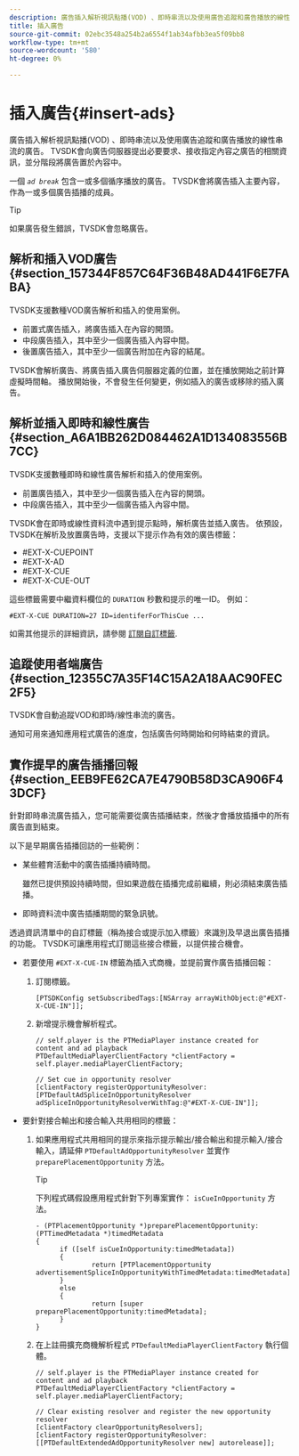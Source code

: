 ```yaml
---
description: 廣告插入解析視訊點播(VOD) 、即時串流以及使用廣告追蹤和廣告播放的線性串流的廣告。 TVSDK會向廣告伺服器提出必要要求、接收指定內容之廣告的相關資訊，並分階段將廣告置於內容中。
title: 插入廣告
source-git-commit: 02ebc3548a254b2a6554f1ab34afbb3ea5f09bb8
workflow-type: tm+mt
source-wordcount: '580'
ht-degree: 0%

---
```


# 插入廣告{#insert-ads}

廣告插入解析視訊點播(VOD) 、即時串流以及使用廣告追蹤和廣告播放的線性串流的廣告。 TVSDK會向廣告伺服器提出必要要求、接收指定內容之廣告的相關資訊，並分階段將廣告置於內容中。

一個 *`ad break`* 包含一或多個循序播放的廣告。 TVSDK會將廣告插入主要內容，作為一或多個廣告插播的成員。

>[!TIP]
>
>如果廣告發生錯誤，TVSDK會忽略廣告。

## 解析和插入VOD廣告 {#section_157344F857C64F36B48AD441F6E7FABA}

TVSDK支援數種VOD廣告解析和插入的使用案例。

* 前置式廣告插入，將廣告插入在內容的開頭。
* 中段廣告插入，其中至少一個廣告插入內容中間。
* 後置廣告插入，其中至少一個廣告附加在內容的結尾。

TVSDK會解析廣告、將廣告插入廣告伺服器定義的位置，並在播放開始之前計算虛擬時間軸。 播放開始後，不會發生任何變更，例如插入的廣告或移除的插入廣告。

## 解析並插入即時和線性廣告 {#section_A6A1BB262D084462A1D134083556B7CC}

TVSDK支援數種即時和線性廣告解析和插入的使用案例。

* 前置廣告插入，其中至少一個廣告插入在內容的開頭。
* 中段廣告插入，其中至少一個廣告插入內容中間。

TVSDK會在即時或線性資料流中遇到提示點時，解析廣告並插入廣告。 依預設，TVSDK在解析及放置廣告時，支援以下提示作為有效的廣告標籤：

* #EXT-X-CUEPOINT
* #EXT-X-AD
* #EXT-X-CUE
* #EXT-X-CUE-OUT

這些標籤需要中繼資料欄位的 `DURATION` 秒數和提示的唯一ID。 例如：

```
#EXT-X-CUE DURATION=27 ID=identiferForThisCue ... 
```

如需其他提示的詳細資訊，請參閱 [訂閱自訂標籤](../ad-insertion/c-psdk-ios-1.4-custom-tags-configure/t-psdk-ios-1.4-custom-tags-subscribe.md).

## 追蹤使用者端廣告 {#section_12355C7A35F14C15A2A18AAC90FEC2F5}

TVSDK會自動追蹤VOD和即時/線性串流的廣告。

通知可用來通知應用程式廣告的進度，包括廣告何時開始和何時結束的資訊。

## 實作提早的廣告插播回報 {#section_EEB9FE62CA7E4790B58D3CA906F43DCF}

針對即時串流廣告插入，您可能需要從廣告插播結束，然後才會播放插播中的所有廣告直到結束。

以下是早期廣告插播回訪的一些範例：

* 某些體育活動中的廣告插播持續時間。

  雖然已提供預設持續時間，但如果遊戲在插播完成前繼續，則必須結束廣告插播。
* 即時資料流中廣告插播期間的緊急訊號。

透過資訊清單中的自訂標籤（稱為接合或提示加入標籤）來識別及早退出廣告插播的功能。 TVSDK可讓應用程式訂閱這些接合標籤，以提供接合機會。

* 若要使用 `#EXT-X-CUE-IN` 標籤為插入式商機，並提前實作廣告插播回報：

   1. 訂閱標籤。

      ```
      [PTSDKConfig setSubscribedTags:[NSArray arrayWithObject:@"#EXT-X-CUE-IN"]];
      ```

   1. 新增提示機會解析程式。

      ```
      // self.player is the PTMediaPlayer instance created for content and ad playback 
      PTDefaultMediaPlayerClientFactory *clientFactory = self.player.mediaPlayerClientFactory; 
      
      // Set cue in opportunity resolver 
      [clientFactory registerOpportunityResolver:[PTDefaultAdSpliceInOpportunityResolver adSpliceInOpportunityResolverWithTag:@"#EXT-X-CUE-IN"]];
      ```

* 要針對接合輸出和接合輸入共用相同的標籤：

   1. 如果應用程式共用相同的提示來指示提示輸出/接合輸出和提示輸入/接合輸入，請延伸 `PTDefaultAdOpportunityResolver` 並實作 `preparePlacementOpportunity` 方法。

      >[!TIP]
      >
      >下列程式碼假設應用程式針對下列專案實作： `isCueInOpportunity` 方法。
      >
      >```
      >- (PTPlacementOpportunity *)preparePlacementOpportunity:(PTTimedMetadata *)timedMetadata 
      >{ 
      >       if ([self isCueInOpportunity:timedMetadata]) 
      >       { 
      >               return [PTPlacementOpportunity advertisementSpliceInOpportunityWithTimedMetadata:timedMetadata]; 
      >       } 
      >       else 
      >       { 
      >               return [super preparePlacementOpportunity:timedMetadata]; 
      >       } 
      >}
      >```
      >

   1. 在上註冊擴充商機解析程式 `PTDefaultMediaPlayerClientFactory` 執行個體。

      ```
      // self.player is the PTMediaPlayer instance created for content and ad playback 
      PTDefaultMediaPlayerClientFactory *clientFactory = self.player.mediaPlayerClientFactory; 
      
      // Clear existing resolver and register the new opportunity resolver 
      [clientFactory clearOpportunityResolvers]; 
      [clientFactory registerOpportunityResolver:[[PTDefaultExtendedAdOpportunityResolver new] autorelease]];
      ```
